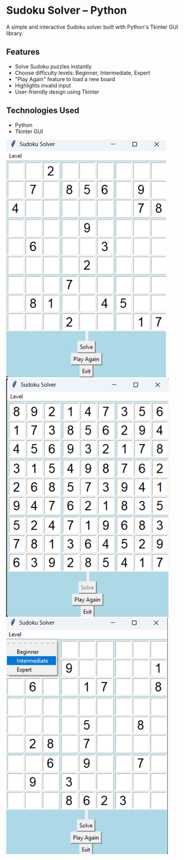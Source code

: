 # Sudoku Solver – Python

A simple and interactive Sudoku solver built with Python's Tkinter GUI library.

## Features
- Solve Sudoku puzzles instantly
- Choose difficulty levels: Beginner, Intermediate, Expert
- "Play Again" feature to load a new board
- Highlights invalid input
- User-friendly design using Tkinter

## Technologies Used
- Python
- Tkinter GUI

![Sudoku GUI Screenshot](screenshots/sudoku_solver1.png)
![Sudoku GUI Screenshot](screenshots/sudoku_solver2.png)
![Sudoku GUI Screenshot](screenshots/sudoku_solver3.png)
